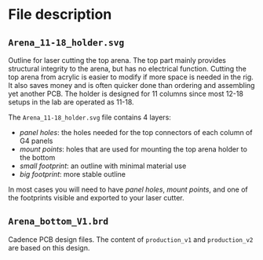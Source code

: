 # File description

## `Arena_11-18_holder.svg`

Outline for laser cutting the top arena. The top part mainly provides structural integrity to the
arena, but has no electrical function. Cutting the top arena from acrylic is easier to modify if
more space is needed in the rig. It also saves money and is often quicker done than ordering and
assembling yet another PCB. The holder is designed for 11 columns since most 12-18 setups in the
lab are operated as 11-18.

The `Arena_11-18_holder.svg` file contains 4 layers:

- _panel holes_: the holes needed for the top connectors of each column of G4 panels
- _mount points_: holes that are used for mounting the top arena holder to the bottom
- _small footprint_: an outline with minimal material use
- _big footprint_: more stable outline

In most cases you will need to have _panel holes_, _mount points_, and one of the footprints
visible and exported to your laser cutter.


## `Arena_bottom_V1.brd`

Cadence PCB design files. The content of `production_v1` and `production_v2` are based on this
design.